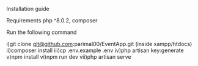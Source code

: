 Installation guide

Requirements
php ^8.0.2, composer

Run the following command

i)git clone git@github.com:parimal00/EventApp.git (inside xampp/htdocs)
ii)composer install
iii)cp .env.example .env
iv)php artisan key:generate
v)npm install
vi)npm run dev
vii)php artisan serve

